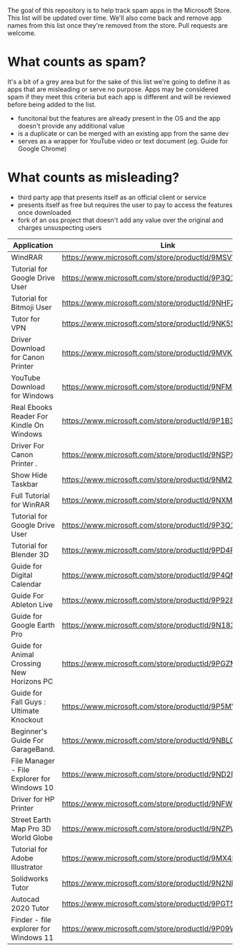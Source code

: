The goal of this repository is to help track spam apps in the Microsoft Store. This list will be updated over time. We'll also come back and remove app names from this list once they're removed from the store. Pull requests are welcome.

# What counts as spam?
It's a bit of a grey area but for the sake of this list we're going to define it as apps that are misleading or serve no purpose. Apps may be considered spam if they meet this criteria but each app is different and will be reviewed before being added to the list.
- funcitonal but the features are already present in the OS and the app doesn't provide any additional value
- is a duplicate or can be merged with an existing app from the same dev
- serves as a wrapper for YouTube video or text document (eg. Guide for Google Chrome)

# What counts as misleading?
- third party app that presents itself as an official client or service
- presents itself as free but requires the user to pay to access the features once downloaded
- fork of an oss project that doesn't add any value over the original and charges unsuspecting users

| Application | Link | Notes |
|-------------|------|-------|
| WindRAR | https://www.microsoft.com/store/productId/9MSVVS8TVB28 | Misleading title |
| Tutorial for Google Drive User | https://www.microsoft.com/store/productId/9P3Q1WJJ5PHB | Spam |
| Tutorial for Bitmoji User | https://www.microsoft.com/store/productId/9NHFZVBT29GH | Spam |
| Tutor for VPN | https://www.microsoft.com/store/productId/9NK5SG3KJTG1 | Spam |
| Driver Download for Canon Printer | https://www.microsoft.com/store/productId/9MVKZW06XC8B | Spam |
| YouTube Download for Windows | https://www.microsoft.com/store/productId/9NFMKPLRG42M | Spam |
| Real Ebooks Reader For Kindle On Windows | https://www.microsoft.com/store/productId/9P1B3NTMVSPZ | Spam |
| Driver For Canon Printer . | https://www.microsoft.com/store/productId/9NSPX7XVS9DB | Spam |
| Show Hide Taskbar | https://www.microsoft.com/store/productId/9NM26HJZXGJQ | Doesn't provide any functionality that's not already in the OS |
| Full Tutorial for WinRAR | https://www.microsoft.com/store/productId/9NXM47310B7Q | Spam |
| Tutorial for Google Drive User | https://www.microsoft.com/store/productId/9P3Q1WJJ5PHB | Spam |
| Tutorial for Blender 3D | https://www.microsoft.com/store/productId/9PD4R3H5D6MH | Spam |
| Guide for Digital Calendar | https://www.microsoft.com/store/productId/9P4QMRBRBDGD | Spam |
| Guide For Ableton Live | https://www.microsoft.com/store/productId/9P928JVK6K4N | Spam |
| Guide for Google Earth Pro | https://www.microsoft.com/store/productId/9N183GKKGTVQ | Spam |
| Guide for Animal Crossing New Horizons PC | https://www.microsoft.com/store/productId/9PGZM04RDJ58 | Spam |
| Guide for Fall Guys : Ultimate Knockout | https://www.microsoft.com/store/productId/9P5MVZ9JX1TJ | Spam |
| Beginner's Guide For GarageBand. | https://www.microsoft.com/store/productId/9NBLGGH67DC7 | Spam |
| File Manager - File Explorer for Windows 10 | https://www.microsoft.com/store/productId/9ND2N28DX22H | It appears to be a copy of [Windows File Manager](https://www.microsoft.com/store/productId/9P7VBBBC49RB) with blue shade and removed help menu. The app might have followed the MIT license, but charging over $10 for that feels quite unethical at best. |
| Driver for HP Printer | https://www.microsoft.com/store/productId/9NFWCNTJD1KX | Spam |
| Street Earth Map Pro 3D World Globe | https://www.microsoft.com/store/productId/9NZPW5RFTTTG | Misleading icon and ripoff of Google Earth |
| Tutorial for Adobe Illustrator | https://www.microsoft.com/store/productId/9MX4B94D0MLZ | Spam |
| Solidworks Tutor | https://www.microsoft.com/store/productId/9N2ND0KGHQMR | Spam |
| Autocad 2020 Tutor | https://www.microsoft.com/store/productId/9PGT5WV34806 | Spam |
| Finder - file explorer for Windows 11 | https://www.microsoft.com/store/productId/9P09W6PH7MW6 | Duplicate of File Explorer - Tabs, ZIP, RAR, 7z for Windows 11 https://www.microsoft.com/store/productId/9PJB9045P4ZQ |
